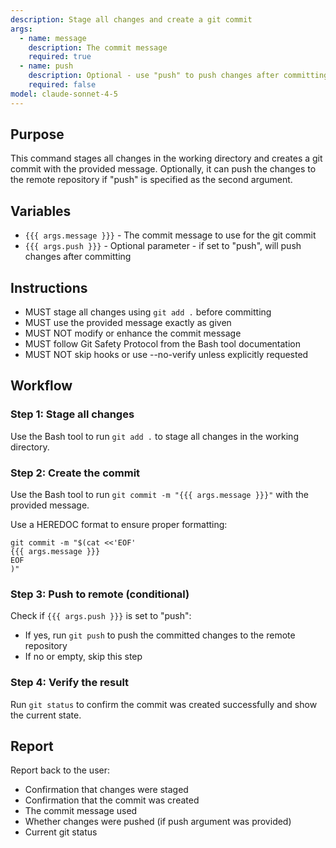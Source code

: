 ```yaml
---
description: Stage all changes and create a git commit
args:
  - name: message
    description: The commit message
    required: true
  - name: push
    description: Optional - use "push" to push changes after committing
    required: false
model: claude-sonnet-4-5
---
```


## Purpose

This command stages all changes in the working directory and creates a git commit with the provided message. Optionally, it can push the changes to the remote repository if "push" is specified as the second argument.

## Variables

- `{{{ args.message }}}` - The commit message to use for the git commit
- `{{{ args.push }}}` - Optional parameter - if set to "push", will push changes after committing

## Instructions

- MUST stage all changes using `git add .` before committing
- MUST use the provided message exactly as given
- MUST NOT modify or enhance the commit message
- MUST follow Git Safety Protocol from the Bash tool documentation
- MUST NOT skip hooks or use --no-verify unless explicitly requested

## Workflow

### Step 1: Stage all changes

Use the Bash tool to run `git add .` to stage all changes in the working directory.

### Step 2: Create the commit

Use the Bash tool to run `git commit -m "{{{ args.message }}}"` with the provided message.

Use a HEREDOC format to ensure proper formatting:
```
git commit -m "$(cat <<'EOF'
{{{ args.message }}}
EOF
)"
```

### Step 3: Push to remote (conditional)

Check if `{{{ args.push }}}` is set to "push":
- If yes, run `git push` to push the committed changes to the remote repository
- If no or empty, skip this step

### Step 4: Verify the result

Run `git status` to confirm the commit was created successfully and show the current state.

## Report

Report back to the user:
- Confirmation that changes were staged
- Confirmation that the commit was created
- The commit message used
- Whether changes were pushed (if push argument was provided)
- Current git status
